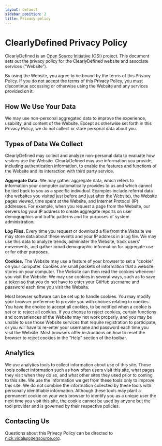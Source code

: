 ```yaml
---
layout: default
sidebar_position: 2
title: Privacy policy
---
```


# ClearlyDefined Privacy Policy

ClearlyDefined is an [Open Source Initiative](https://www.opensource.org) (OSI) project. This document sets out the privacy policy for the ClearlyDefined website and associate services (“Website”).

By using the Website, you agree to be bound by the terms of this Privacy Policy. If you do not accept the terms of this Privacy Policy, you must discontinue accessing or otherwise using the Website and any services provided on it.

## How We Use Your Data

We may use non-personal aggregated data to improve the experience, usability, and content of the Website. Except as otherwise set forth in this Privacy Policy, we do not collect or store personal data about you.

## Types of Data We Collect

ClearlyDefined may collect and analyze non-personal data to evaluate how visitors use the Website. ClearlyDefined may use information you provide, including authentication information, to enable the features and functions of the Website and its interaction with third party service.

<b>Aggregate Data.</b> We may gather aggregate data, which refers to information your computer automatically provides to us and which cannot be tied back to you as a specific individual. Examples include referral data (the websites you visited just before and just after the Website), the Website pages viewed, time spent at the Website, and Internet Protocol (IP) addresses. For example, when you request a page from the Website, our servers log your IP address to create aggregate reports on user demographics and traffic patterns and for purposes of system administration.

<b>Log Files.</b> Every time you request or download a file from the Website we may store data about these events and your IP address in a log file. We may use this data to analyze trends, administer the Website, track users’ movements, and gather broad demographic information for aggregate use or for other purposes.

<b>Cookies.</b> The Website may use a feature of your browser to set a "cookie" on your computer. Cookies are small packets of information that a website stores on your computer. The Website can then read the cookies whenever you visit the Website. We may use cookies in several ways, such as to save a token so that you do not have to enter your GitHub username and password each time you visit the Website.

Most browser software can be set up to handle cookies. You may modify your browser preference to provide you with choices relating to cookies. You have the choice to accept all cookies, to be notified when a cookie is set or to reject all cookies. If you choose to reject cookies, certain functions and conveniences of the Website may not work properly, and you may be unable to use those Website services that require registration to participate, or you will have to re-enter your username and password each time you visit the Website. Most browsers offer instructions on how to reset the browser to reject cookies in the "Help" section of the toolbar.

## Analytics

We use analytics tools to collect information about use of this site. Those tools collect information such as how often users visit this site, what pages they visit when they do so, and what other sites they used prior to coming to this site. We use the information we get from these tools only to improve this site. We do not combine the information collected by these tools with personally identifiable information. Although these tools may plant a permanent cookie on your web browser to identify you as a unique user the next time you visit this site, the cookie cannot be used by anyone but the tool provider and is governed by their respective policies.

## Contacting Us

Questions about this Privacy Policy can be directed to [nick.vidal@opensource.org](mailto:nick.vidal@opensource.org).
